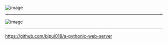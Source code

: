 
![image](https://github.com/user-attachments/assets/23bfd357-ce30-408b-8b70-e87b27a5f6f9)

---


![image](https://github.com/user-attachments/assets/1bc8dc7c-9169-49a7-995c-44692336a367)

---


https://github.com/bipul018/a-pythonic-web-server

